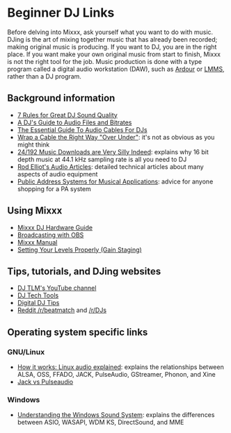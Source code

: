 # Beginner DJ Links

Before delving into Mixxx, ask yourself what you want to do with music.
DJing is the art of mixing together music that has already been
recorded; making original music is producing. If you want to DJ, you are
in the right place. If you want make your own original music from start
to finish, Mixxx is not the right tool for the job. Music production is
done with a type program called a digital audio workstation (DAW), such
as [Ardour](http://ardour.org/) or [LMMS](http://lmms.io/), rather than
a DJ program.

## Background information

  - [7 Rules for Great DJ Sound
    Quality](http://www.digitaldjtips.com/2012/12/7-rules-for-great-dj-sound-quality/)
  - [A DJ's Guide to Audio Files and
    Bitrates](http://djtechtools.com/2012/09/26/a-djs-guide-to-audio-files-and-bitrates/)
  - [The Essential Guide To Audio Cables For
    DJs](http://www.digitaldjtips.com/2011/07/the-essential-guide-to-audio-cables-for-djs/)
  - [Wrap a Cable the Right Way "Over
    Under"](https://www.youtube.com/watch?v=B2SUoAvGxVs): it's not as
    obvious as you might think
  - [24/192 Music Downloads are Very Silly
    Indeed](https://xiph.org/~xiphmont/demo/neil-young.html): explains
    why 16 bit depth music at 44.1 kHz sampling rate is all you need to
    DJ
  - [Rod Elliot's Audio
    Articles](http://sound.westhost.com/articles.htm): detailed
    technical articles about many aspects of audio equipment
  - [Public Address Systems for Musical
    Applications](http://sound.westhost.com/articles/pa.htm): advice for
    anyone shopping for a PA system

## Using Mixxx

  - [Mixxx DJ Hardware Guide](hardware%20compatibility)
  - [Broadcasting with OBS](broadcasting%20with%20obs)
  - [Mixxx Manual](http://mixxx.org/manual/latest/)
  - [Setting Your Levels Properly (Gain
    Staging)](http://mixxx.org/manual/latest/chapters/djing_with_mixxx.html#setting-your-levels-properly-gain-staging)

## Tips, tutorials, and DJing websites

  - [DJ TLM's YouTube
    channel](https://www.youtube.com/channel/UC7oEb0WuQTZitaPz9W7SQUw)
  - [DJ Tech Tools](http://djtechtools.com/)
  - [Digital DJ Tips](http://www.digitaldjtips.com/)
  - [Reddit /r/beatmatch](https://www.reddit.com/r/beatmatch) and
    [/r/DJs](https://www.reddit.com/r/DJs/)

## Operating system specific links

### GNU/Linux

  - [How it works: Linux audio
    explained](https://web.archive.org/web/20170622190455/http://tuxradar.com/content/how-it-works-linux-audio-explained):
    explains the relationships between ALSA, OSS, FFADO, JACK,
    PulseAudio, GStreamer, Phonon, and Xine
  - [Jack vs Pulseaudio](http://unix.stackexchange.com/a/181625)

### Windows

  - [Understanding the Windows Sound
    System](http://promos.chooch.us/archives/479): explains the
    differences between ASIO, WASAPI, WDM KS, DirectSound, and MME
